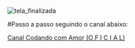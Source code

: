 ![tela_finalizada](https://github.com/user-attachments/assets/f148aa1b-a8e8-4ecf-a9f4-d7368bbdaeda)


#Passo a passo seguindo  o canal abaixo: 

[Canal Codando com Amor (O F I C I A L) ]([URL-do-link](https://www.youtube.com/@codandocomamor/videos))
